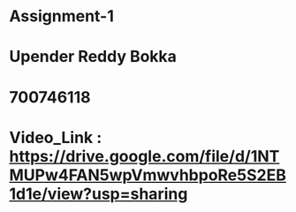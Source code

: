 # Assignment-1
# Upender Reddy Bokka
# 700746118
# Video_Link : https://drive.google.com/file/d/1NTMUPw4FAN5wpVmwvhbpoRe5S2EB1d1e/view?usp=sharing
